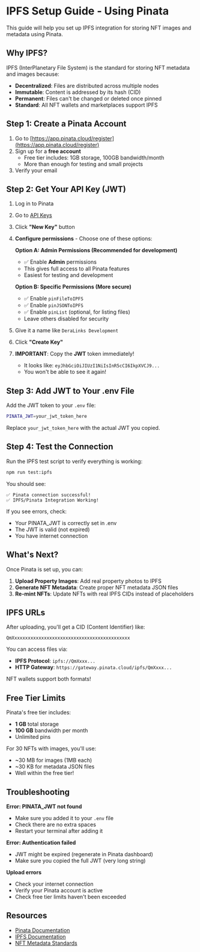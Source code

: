 # IPFS Setup Guide - Using Pinata

This guide will help you set up IPFS integration for storing NFT images and metadata using Pinata.

## Why IPFS?

IPFS (InterPlanetary File System) is the standard for storing NFT metadata and images because:
- **Decentralized**: Files are distributed across multiple nodes
- **Immutable**: Content is addressed by its hash (CID)
- **Permanent**: Files can't be changed or deleted once pinned
- **Standard**: All NFT wallets and marketplaces support IPFS

## Step 1: Create a Pinata Account

1. Go to [https://app.pinata.cloud/register](https://app.pinata.cloud/register)
2. Sign up for a **free account**
   - Free tier includes: 1GB storage, 100GB bandwidth/month
   - More than enough for testing and small projects
3. Verify your email

## Step 2: Get Your API Key (JWT)

1. Log in to Pinata
2. Go to [API Keys](https://app.pinata.cloud/developers/api-keys)
3. Click **"New Key"** button
4. **Configure permissions** - Choose one of these options:

   **Option A: Admin Permissions (Recommended for development)**
   - ✅ Enable **Admin** permissions
   - This gives full access to all Pinata features
   - Easiest for testing and development

   **Option B: Specific Permissions (More secure)**
   - ✅ Enable `pinFileToIPFS`
   - ✅ Enable `pinJSONToIPFS`
   - ✅ Enable `pinList` (optional, for listing files)
   - Leave others disabled for security

5. Give it a name like `DeraLinks Development`
6. Click **"Create Key"**
7. **IMPORTANT**: Copy the **JWT** token immediately!
   - It looks like: `eyJhbGciOiJIUzI1NiIsInR5cCI6IkpXVCJ9...`
   - You won't be able to see it again!

## Step 3: Add JWT to Your .env File

Add the JWT token to your `.env` file:

```bash
PINATA_JWT=your_jwt_token_here
```

Replace `your_jwt_token_here` with the actual JWT you copied.

## Step 4: Test the Connection

Run the IPFS test script to verify everything is working:

```bash
npm run test:ipfs
```

You should see:
```
✅ Pinata connection successful!
✅ IPFS/Pinata Integration Working!
```

If you see errors, check:
- Your PINATA_JWT is correctly set in .env
- The JWT is valid (not expired)
- You have internet connection

## What's Next?

Once Pinata is set up, you can:

1. **Upload Property Images**: Add real property photos to IPFS
2. **Generate NFT Metadata**: Create proper NFT metadata JSON files
3. **Re-mint NFTs**: Update NFTs with real IPFS CIDs instead of placeholders

## IPFS URLs

After uploading, you'll get a CID (Content Identifier) like:
```
QmXxxxxxxxxxxxxxxxxxxxxxxxxxxxxxxxxxxxxxxxxxxx
```

You can access files via:
- **IPFS Protocol**: `ipfs://QmXxxx...`
- **HTTP Gateway**: `https://gateway.pinata.cloud/ipfs/QmXxxx...`

NFT wallets support both formats!

## Free Tier Limits

Pinata's free tier includes:
- **1 GB** total storage
- **100 GB** bandwidth per month
- Unlimited pins

For 30 NFTs with images, you'll use:
- ~30 MB for images (1MB each)
- ~30 KB for metadata JSON files
- Well within the free tier!

## Troubleshooting

**Error: PINATA_JWT not found**
- Make sure you added it to your `.env` file
- Check there are no extra spaces
- Restart your terminal after adding it

**Error: Authentication failed**
- JWT might be expired (regenerate in Pinata dashboard)
- Make sure you copied the full JWT (very long string)

**Upload errors**
- Check your internet connection
- Verify your Pinata account is active
- Check free tier limits haven't been exceeded

## Resources

- [Pinata Documentation](https://docs.pinata.cloud/)
- [IPFS Documentation](https://docs.ipfs.tech/)
- [NFT Metadata Standards](https://docs.opensea.io/docs/metadata-standards)
